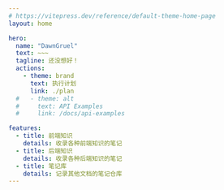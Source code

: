 ```yaml
---
# https://vitepress.dev/reference/default-theme-home-page
layout: home

hero:
  name: "DawnGruel"
  text: ~~~
  tagline: 还没想好！
  actions:
    - theme: brand
      text: 执行计划
      link: ./plan
  #   - theme: alt
  #     text: API Examples
  #     link: /docs/api-examples

features:
  - title: 前端知识
    details: 收录各种前端知识的笔记
  - title: 后端知识
    details: 收录各种后端知识的笔记
  - title: 笔记库
    details: 记录其他文档的笔记仓库
---
```


